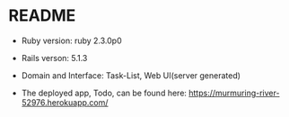 # README



* Ruby version: ruby 2.3.0p0 

* Rails verson: 5.1.3

* Domain and Interface:  Task-List, Web UI(server generated)

* The deployed app, Todo, can be found here: https://murmuring-river-52976.herokuapp.com/





